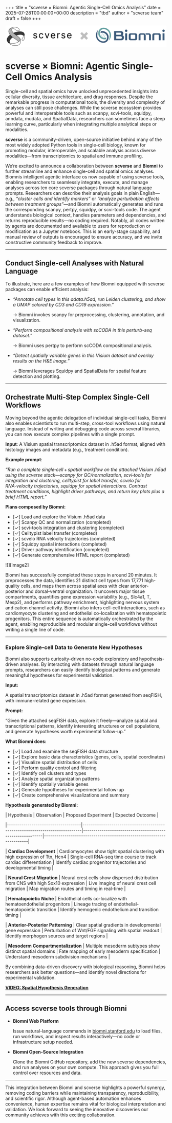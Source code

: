 +++
title = "scverse × Biomni: Agentic Single-Cell Omics Analysis"
date = 2025-07-28T00:00:00+00:00
description = "tbd"
author = "scverse team"
draft = false
+++

![scverse × Biomni partnership banner](/img/blog/scverse_x_biomni_banner.png)

# scverse × Biomni: Agentic Single-Cell Omics Analysis

Single-cell and spatial omics have unlocked unprecedented insights into cellular diversity, tissue architecture, and drug responses. Despite the remarkable progress in computational tools, the diversity and complexity of analyses can still pose challenges. While the scverse ecosystem provides powerful and interoperable tools such as scanpy, scvi-tools, squidpy, anndata, mudata, and SpatialData, researchers can sometimes face a steep learning curve, particularly when integrating multiple analytical steps or modalities.

**scverse** is a community-driven, open-source initiative behind many of the most widely adopted Python tools in single-cell biology, known for promoting modular, interoperable, and scalable analysis across diverse modalities—from transcriptomics to spatial and immune profiling.

We’re excited to announce a collaboration between **scverse** and **Biomni** to further streamline and enhance single-cell and spatial omics analyses. Biomnis intelligent agentic interface os now capable of using scverse tools, enabling researchers to seamlessly integrate, execute, and manage analyses across ten core scverse packages through natural language prompts. Researchers can describe their analysis goals in plain English—e.g., *“cluster cells and identify markers”* or *“analyze perturbation effects between treatment groups”*—and Biomni automatically generates and runs the corresponding scanpy, pertpy, squidpy, or scvi-tools code. The agent understands biological context, handles parameters and dependencies, and returns reproducible results—no coding required. Notably, all codes written by agents are documented and available to users for reproduction or modification as a Jupyter notebook.  This is an early-stage capability, and manual review of outputs is encouraged to ensure accuracy, and we invite constructive community feedback to improve. 

---

## **Conduct Single-cell Analyses with Natural Language**

To illustrate, here are a few examples of how Biomni equipped with scverse packages can enable efficient analysis: 

* *“Annotate cell types in this adata.h5ad, run Leiden clustering, and show a UMAP colored by CD3 and CD19 expression.”*

   → Biomni invokes scanpy for preprocessing, clustering, annotation, and visualization.

* *“Perform compositional analysis with scCODA in this perturb-seq dataset.”*

   → Biomni uses pertpy to perform scCODA compositional analysis.

* *“Detect spatially variable genes in this Visium dataset and overlay results on the H\&E image.”*

   → Biomni leverages Squidpy and SpatialData for spatial feature detection and plotting.

---

## **Orchestrate Multi-Step Complex Single-Cell Workflows**

Moving beyond the agentic delegation of individual single-cell tasks, Biomni also enables scientists to run multi-step, cross-tool workflows using natural language. Instead of writing and debugging code across several libraries, you can now execute complex pipelines with a single prompt.

**Input**: A Visium spatial transcriptomics dataset in .h5ad format, aligned with histology images and metadata (e.g., treatment condition).

**Example prompt**:

*“Run a complete single‑cell + spatial workflow on the attached Visium .h5ad using the scverse stack—scanpy for QC/normalization, scvi‑tools for integration and clustering, celltypist for label transfer, scvelo for RNA‑velocity trajectories, squidpy for spatial interactions. Contrast treatment conditions, highlight driver pathways, and return key plots plus a brief HTML report.”*

**Plans composed by Biomni:**

- [✓] Load and explore the Visium .h5ad data
- [✓] Scanpy QC and normalization (completed)
- [✓] scvi-tools integration and clustering (completed)
- [✓] Celltypist label transfer (completed)
- [✓] scvelo RNA velocity trajectories (completed)
- [✓] Squidpy spatial interactions (completed)
- [✓] Driver pathway identification (completed)
- [✓] Generate comprehensive HTML report (completed)

![][image2]

Biomni has successfully completed these steps in around 20 minutes. It preprocesses the data, identifies 21 distinct cell types from 17,771 high-quality cells, and maps them across spatial axes with clear anterior-posterior and dorsal-ventral organization. It uncovers major tissue compartments, quantifies gene expression variability (e.g., Slc4a1, T, Mesp2), and performs pathway enrichment, highlighting nervous system and cation channel activity. Biomni also infers cell-cell interactions, such as cardiomyocyte clustering and endothelial co-localization with hematopoietic progenitors. This entire sequence is automatically orchestrated by the agent, enabling reproducible and modular single-cell workflows without writing a single line of code.

---

### **Explore Single-cell Data to Generate New Hypotheses**

Biomni also supports curiosity-driven no-code exploratory and hypothesis-driven analyses. By interacting with datasets through natural language prompts, researchers can easily identify biological patterns and generate meaningful hypotheses for experimental validation.

**Input:**

A spatial transcriptomics dataset in .h5ad format generated from seqFISH, with immune-related gene expression.

**Prompt:**

“Given the attached seqFISH data, explore it freely—analyze spatial and transcriptional patterns, identify interesting structures or cell populations, and generate hypotheses worth experimental follow-up.”

**What Biomni does:**

- [✓] Load and examine the seqFISH data structure
- [✓] Explore basic data characteristics (genes, cells, spatial coordinates)
- [✓] Visualize spatial distribution of cells
- [✓] Perform quality control and filtering
- [✓] Identify cell clusters and types
- [✓] Analyze spatial organization patterns
- [✓] Identify spatially variable genes
- [✓] Generate hypotheses for experimental follow-up
- [✓] Create comprehensive visualizations and summary

**Hypothesis generated by Biomni:**

| Hypothesis                          | Observation                                                                 | Proposed Experiment                                      | Expected Outcome                                                    |

|------------------------------------|-----------------------------------------------------------------------------|----------------------------------------------------------|----------------------------------------------------------------------|

| **Cardiac Development**            | Cardiomyocytes show tight spatial clustering with high expression of Ttn, Hcn4 | Single-cell RNA-seq time course to track cardiac differentiation | Identify cardiac progenitor trajectories and developmental timing   |

| **Neural Crest Migration**         | Neural crest cells show dispersed distribution from CNS with high Sox10 expression | Live imaging of neural crest cell migration              | Map migration routes and timing in real-time                        |

| **Hematopoietic Niche**           | Endothelial cells co-localize with hematoendothelial progenitors             | Lineage tracing of endothelial-hematopoietic transition   | Identify hemogenic endothelium and transition timing                |

| **Anterior-Posterior Patterning**  | Clear spatial gradients in developmental gene expression                     | Perturbation of Wnt/FGF signaling with spatial readout    | Identify morphogen sources and target regions                       |

| **Mesoderm Compartmentalization** | Multiple mesoderm subtypes show distinct spatial domains                     | Fate mapping of early mesoderm specification              | Understand mesoderm subdivision mechanisms                          |

By combining data-driven discovery with biological reasoning, Biomni helps researchers ask better questions—and identify novel directions for experimental validation.

**[VIDEO: Spatial Hypothesis Generation](https://drive.google.com/file/d/1B7CLwDRLOor8WJNtL_MdUGEHZduIJIX5/view?usp=sharing)**

---

## **Access scverse tools through Biomni** 

* **Biomni Web Platform**

  Issue natural-language commands in [biomni.stanford.edu](http://biomni.stanford.edu) to load files, run workflows, and inspect results interactively—no code or infrastructure setup needed.

* **Biomni Open-Source Integration**

  Clone the Biomni GitHub repository, add the new scverse dependencies, and run analyses on your own compute. This approach gives you full control over resources and data.

---

This integration between Biomni and scverse highlights a powerful synergy, removing coding barriers while maintaining transparency, reproducibility, and scientific rigor. Although agent-based automation enhances convenience, human expertise remains vital for biological interpretation and validation. We look forward to seeing the innovative discoveries our community achieves with this exciting collaboration.